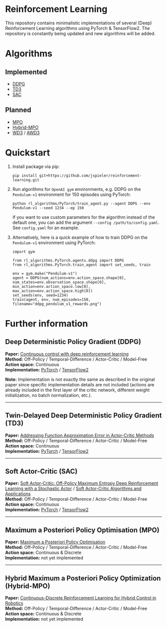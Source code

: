 # Reinforcement Learning
This repository contains minimalistic implementations of several (Deep) Reinforcement Learning algorithms using PyTorch & TensorFlow2. The repository is constantly being updated and new algorithms will be added.

# Algorithms

## Implemented
- [DDPG](#ddpg)
- [TD3](#td3)
- [SAC](#sac)

## Planned
- [MPO](#mpo)
- [Hybrid-MPO](#hybrid-mpo)
- [WD3](https://arxiv.org/pdf/2006.12622.pdf) / [AWD3](https://arxiv.org/pdf/2111.06780.pdf)

# Quickstart
1. Install package via pip:
    ```
    pip install git+https://github.com/jspieler/reinforcement-learning.git
    ```

2. Run algorithms for `OpenAI gym` environments, e.g. DDPG on the `Pendulum-v1` environment for 150 episodes using PyTorch:
    ```
    python rl_algorithms/PyTorch/train_agent.py --agent DDPG --env Pendulum-v1 --seed 1234 --ep 150
    ```
    If you want to use custom parameters for the algorithm instead of the default one, you can add the argument `--config /path/to/config.yaml`. See `config.yaml` for an example.

3. Alternatively, here is a quick example of how to train DDPG on the `Pendulum-v1` environment using PyTorch:
    ```
    import gym 

    from rl_algorithms.PyTorch.agents.ddpg import DDPG
    from rl_algorithms.PyTorch.train_agent import set_seeds, train

    env = gym.make("Pendulum-v1")
    agent = DDPG(num_actions=env.action_space.shape[0], num_states=env.observation_space.shape[0], min_action=env.action_space.low[0], max_action=env.action_space.high[0])
    set_seeds(env, seed=1234)
    train(agent, env, num_episodes=150, filename="ddpg_pendulum_v1_rewards.png")
    ```

# Further information

<a name='ddpg'></a>
## Deep Deterministic Policy Gradient (DDPG)
**Paper:** [Continuous control with deep reinforcement learning](https://arxiv.org/pdf/1509.02971.pdf)<br>
**Method:** Off-Policy / Temporal-Difference / Actor-Critic / Model-Free<br>
**Action space:** Continuous <br>
**Implementation:** [PyTorch](https://github.com/jspieler/reinforcement-learning/blob/main/PyTorch/agents/ddpg.py) / [TensorFlow2](https://github.com/jspieler/reinforcement-learning/blob/main/TensorFlow2/agents/ddpg.py)

**Note:** Implementation is not exactly the same as described in the original paper since specific implementation details are not included (actions are already included in the first layer of the critic network, different weight initialization, no batch normalization, etc.).

<hr>

<a name='td3'></a>
## Twin-Delayed Deep Deterministic Policy Gradient (TD3)
**Paper:** [Addressing Function Approximation Error in Actor-Critic Methods](https://arxiv.org/pdf/1802.09477.pdf)<br>
**Method:** Off-Policy / Temporal-Difference / Actor-Critic / Model-Free<br>
**Action space:** Continuous <br>
**Implementation:**  [PyTorch](https://github.com/jspieler/reinforcement-learning/blob/main/PyTorch/agents/td3.py) / [TensorFlow2](https://github.com/jspieler/reinforcement-learning/blob/main/TensorFlow2/agents/td3.py)

<hr>

<a name='sac'></a>
## Soft Actor-Critic (SAC)
**Paper:** [Soft Actor-Critic: Off-Policy Maximum Entropy Deep Reinforcement Learning with a Stochastic Actor](https://arxiv.org/pdf/1801.01290.pdf) / [Soft Actor-Critic Algorithms and Applications](https://arxiv.org/pdf/1801.01290.pdf)<br>
**Method:** Off-Policy / Temporal-Difference / Actor-Critic / Model-Free<br>
**Action space:** Continuous <br>
**Implementation:** [PyTorch](https://github.com/jspieler/reinforcement-learning/blob/main/PyTorch/agents/sac.py) / [TensorFlow2](https://github.com/jspieler/reinforcement-learning/blob/main/TensorFlow2/agents/sac.py)

<hr>

<a name='mpo'></a>
## Maximum a Posteriori Policy Optimisation (MPO)
**Paper:** [Maximum a Posteriori Policy Optimisation](https://arxiv.org/pdf/1806.06920.pdf)<br>
**Method:** Off-Policy / Temporal-Difference / Actor-Critic / Model-Free<br>
**Action space:** Continuous & Discrete <br>
**Implementation:** not yet implemented

<hr>

<a name='hybrid-mpo'></a>
## Hybrid Maximum a Posteriori Policy Optimization (Hybrid-MPO)
**Paper:** [Continuous-Discrete Reinforcement Learning for Hybrid Control in Robotics](https://arxiv.org/pdf/2001.00449.pdf)<br>
**Method:** Off-Policy / Temporal-Difference / Actor-Critic / Model-Free<br>
**Action space:** Continuous & Discrete <br>
**Implementation:** not yet implemented

